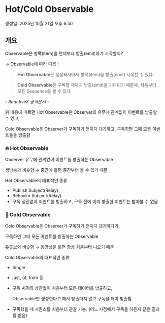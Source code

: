 # Hot/Cold Observable

생성일: 2025년 10월 21일 오후 6:50

## 개요

Observable은 항목(item)을 언제부터 방출(emit)하기 시작할까?

→ Observable에 따라 다름 !

> **Hot Observable**은 생성되자마자 항목(item)을 방출(emit) 시작할 수 있다.
> 

> **Cold Observable**은 구독할 때까지 방출(emit)을 기다리기 때문에, 처음부터 모든 Sequence를 볼 수 있다
> 

*- ReactiveX 공식문서 -*

위 내용에 따르면 Hot Observable은 Observer의 유무에 관계없이 이벤트를 방출할 수 있고,

Cold Observable은 Observer가 구독하기 전까지 대기하고, 구독하면 그때 모든 이벤트들을 방출함

<aside>

### 🔥 Hot Observable

Observer 유무에 관계없이 이벤트를 방출하는 Observable

생방송과 비슷함 → 중간에 틀면 중간부터 볼 수 있기 때문

Hot Observable의 대표적인 종류

- Publish Subject(Relay)
- Behavior Subject(Relay)
- 구독 상관없이 이벤트를 방출하고, 구독 전에 이미 방출한 이벤트는 받아볼 수 없음
</aside>

<aside>

### 🧊 Cold Observable

Cold Observable은 Observer가 구독하기 전까지 대기하다가,

구독하면 그때 모든 이벤트를 방출하는 Observable

유튜브와 비슷함 → 동영상을 틀면 항상 처음부터 나오기 때문

Cold Observable의 대표적인 종류

- Single
- just, of, from 등
- 구독 **시기**와 상관없이 처음부터 모든 데이터를 방출하고,
    
    Observable만 생성한다고 해서 방출하지 않고 구독을 해야 방출함
    
- 구독했을 때 시퀀스를 처음부터 관찰 가능. (어느 시점에서 구독을 하든지 같은 결과를 받음)
</aside>